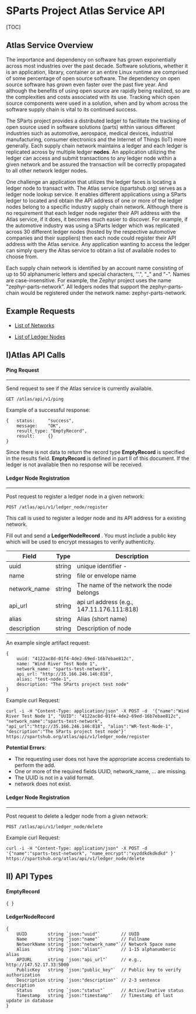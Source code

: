 # SParts Project Atlas Service API

[TOC]

## Atlas Service Overview

The importance and dependency on software has grown exponentially across most industries over the past decade. Software solutions, whether it is an application, library, container or an entire Linux runtime are comprised of some percentage of open source software. The dependency on open source software has grown even faster over the past five year. And although the benefits of using open source are rapidly being realized, so are the complexities and costs associated with its use. Tracking which open source components were used in a solution, when and by whom across the software supply chain is vital to its continued success. 

The SParts project provides a distributed ledger to facilitate the tracking of open source used in software solutions (parts) within various different industries such as automotive, aerospace, medical devices, industrial manufacturing, consumer electronics and the Internet of Things (IoT) more generally.  Each supply chain network maintains a ledger and each ledger is replicated across by multiple ledger **nodes**. An application utilizing  the ledger can access and submit transactions to any ledger node within a given network and be assured the transaction will be correctly propagated to all other network ledger nodes. 

One challenge an application  that utilizes the ledger faces is locating a ledger node to transact with. The Atlas service (spartshub.org) serves as a ledger node lookup service. It enables different applications using a SParts ledger to located and obtain the API address of one or more of the ledger nodes belong to a specific industry supply chain network. Although there is no requirement  that each ledger node register their API address with the Atlas service, if it does, it becomes much easier to discover. For example, if the automotive industry was using a SParts ledger which was replicated across 30 different ledger nodes (hosted by the respective  automotive companies and their suppliers) then each node could register their API address with the Atlas service. Any application wanting to access the ledger can simply query the Altas service to obtain a list of available nodes to choose from.

Each supply chain network is identified by an account name consisting of up to 50 alphanumeric letters and special characters, ''.", "_" and "-". Names are case-insensitive. For example, the Zephyr project uses the name "zephyr-parts-network". All ledgers nodes that support the zephyr-parts-chain would be registered under the network name: zephyr-parts-network.

## Example Requests

- [List of Networks](https://spartshub.org/atlas/api/v1/network_space)

- [List of Ledger Nodes ](https://spartshub.org/atlas/api/v1/network_node_list/zephyr-parts-network)



## I)Atlas API Calls

#### Ping Request

------

Send request to see if the Atlas service is currently available.  

```
GET /atlas/api/v1/ping
```

Example of a successful response:

```
{	status: 	"success",
	message: 	"OK",
	result_type: "EmptyRecord",
	result: 	{}
}
```

Since there is not data to return the record type **EmptyRecord** is specified in the results field.  **EmptyRecord** is defined in part II of this document. If the ledger is not available then no response will be received.

#### Ledger Node Registration

------

Post request to register a ledger node in a given network:

```
POST /atlas/api/v1/ledger_node/register
```

 

This call is used to register a ledger node and its API address for a existing network.

Fill out and send a **LedgerNodeRecord** . You must include a public key which will be used to encrypt messages to verify authenticity.

| Field        | Type   | Description                                |
| ------------ | ------ | ------------------------------------------ |
| uuid         | string | unique identifier -                        |
| name         | string | file or envelope name                      |
| network_name | string | The name of the network the node belongs   |
| api_url      | string | api url address (e.g., 147.11.176.111:818) |
| alias        | string | Alias (short name)                         |
| description  | string | Description of node                        |

An example single artifact request:

```
{
	uuid: "4122ac8d-01f4-4de2-69ed-16b7ebae812c",
	name: "Wind River Test Node 1",
	network_name: "sparts-test-network",
	api_url: "http://35.166.246.146:818",
	alias: "test-node-1",
	description: "The SParts project test node"
}
```

Example curl Request:

```
curl -i -H "Content-Type: application/json" -X POST -d  '{"name":"Wind River Test Node 1", "UUID": "4122ac8d-01f4-4de2-69ed-16b7ebae812c", "network_name":"sparts-test-network", "api_url":"http://35.166.246.146:818", "alias":"WR-Test-Node-1", "description":"The SParts project test node"}'  https://spartshub.org/atlas/api/v1/ledger_node/register
```



**Potential Errors**:

- The requesting user does not have the appropriate access credentials to perform the add.
- One or more of the required fields UUID, network_name, ... are missing.
- The UUID is not in a valid format.
- network does not exist. 



#### Ledger Node Registration

------

Post request to delete a ledger node from a given network:

```
POST /atlas/api/v1/ledger_node/delete
```

 Example curl Request:

```
curl -i -H "Content-Type: application/json" -X POST -d '{"name":"sparts-test-network", "name_encrypt":"xyzddkdkdkdkd" }'  https://spartshub.org/atlas/api/v1/ledger_node/delete
```



## II) API Types

#### EmptyRecord

```
{ }
```

#### LedgerNodeRecord 

```
{
	UUID        string `json:"uuid"`        // UUID
	Name        string `json:"name"`        // Fullname
	NetworkName string `json:"network_name"`// Network Space name
	Alias       string `json:"alias"`       // 1-15 alphanumberic alias
	APIURL      string `json:"api_url"`     // e.g., http://147.52.17.33:5000
	PublicKey   string `json:"public_key"`  // Public key to verify authorization
	Description string `json:"description"` // 2-3 sentence description
	Status      string `json:"status"`      // Active/Inative status
	Timestamp   string `json:"timestamp"`   // Timestamp of last update in database
}
```


